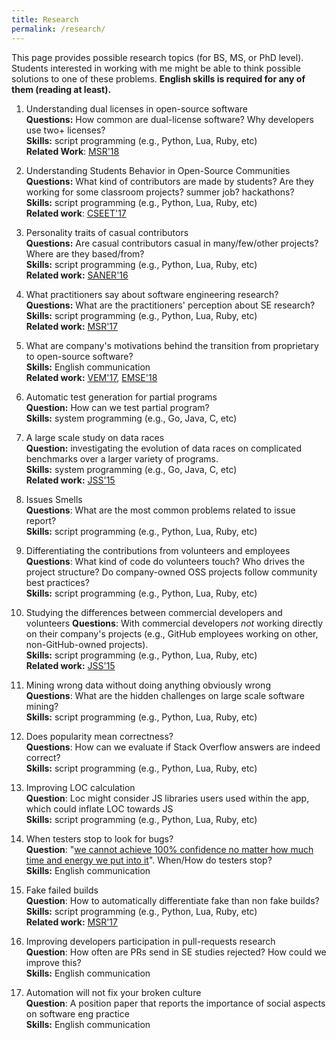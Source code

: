 ```yaml
---
title: Research
permalink: /research/
---
```


This page provides possible research topics (for BS, MS, or PhD level). Students interested in working with me might be able to think possible solutions to one of these problems. **English skills is required for any of them (reading at least).**

1. Understanding dual licenses in open-source software<br>
**Questions:** How common are dual-license software? Why developers use two+ licenses? <br>
**Skills:** script programming (e.g., Python, Lua, Ruby, etc)<br>
**Related Work**: [MSR'18](http://gustavopinto.github.io/lost+found/msr2018b.pdf)

1. Understanding Students Behavior in Open-Source Communities<br>
**Questions:** What kind of contributors are made by students? Are they working for some classroom projects? summer job? hackathons?<br>
**Skills:** script programming (e.g., Python, Lua, Ruby, etc)<br>
**Related work**: [CSEET'17](http://gustavopinto.github.io/lost+found/cseet2017.pdf)

3. Personality traits of casual contributors<br>
**Questions:** Are casual contributors casual in many/few/other projects? Where are they based/from?<br>
**Skills:** script programming (e.g., Python, Lua, Ruby, etc)<br>
**Related work:** [SANER'16](http://gustavopinto.github.io/lost+found/saner2016.pdf)

1. What practitioners say about software engineering research?<br>
**Questions:** What are the practitioners' perception about SE research?<br>
**Skills:** script programming (e.g., Python, Lua, Ruby, etc)<br>
**Related work:** [MSR'17](http://gustavopinto.github.io/lost+found/msr2017a.pdf)

1. What are company's motivations behind the transition from proprietary to open-source software?<br>
**Skills:** English communication<br>
**Related work:** [VEM'17](http://gustavopinto.github.io/lost+found/vem2017.pdf), [EMSE'18](http://gustavopinto.github.io/lost+found/ese2018.pdf)

1. Automatic test generation for partial programs<br>
**Question:** How can we test partial program?<br>
**Skills:** system programming (e.g., Go, Java, C, etc)<br>

1. A large scale study on data races<br>
**Question:** investigating the evolution of data races on complicated benchmarks over a larger variety of programs.<br>
**Skills:** system programming (e.g., Go, Java, C, etc)<br>
**Related work:** [JSS'15](http://gustavopinto.github.io/lost+found/jss_2015.pdf)

1. Issues Smells<br>
**Questions**: What are the most common problems related to issue report?<br>
**Skills:** script programming (e.g., Python, Lua, Ruby, etc)<br>

1. Differentiating the contributions from volunteers and employees<br>
**Questions**: What kind of code do volunteers touch? Who drives the project structure? Do company-owned OSS projects follow community best practices?<br>
**Skills:** script programming (e.g., Python, Lua, Ruby, etc)<br>

1. Studying the differences between commercial developers and volunteers
**Questions**: With commercial developers *not* working directly on their company's projects (e.g., GitHub employees working on other, non-GitHub-owned projects).<br>
**Skills:** script programming (e.g., Python, Lua, Ruby, etc)<br>
**Related work:** [JSS'15](http://gustavopinto.github.io/lost+found/chase2018.pdf)

1. Mining wrong data without doing anything obviously wrong<br>
**Questions**: What are the hidden challenges on large scale software mining?<br>
**Skills:** script programming (e.g., Python, Lua, Ruby, etc)<br>

1. Does popularity mean correctness?<br>
**Questions**: How can we evaluate if Stack Overflow answers are indeed correct?<br>
**Skills:** script programming (e.g., Python, Lua, Ruby, etc)<br>

1. Improving LOC calculation<br>
**Question**: Loc might consider JS libraries users used within the app, which could inflate LOC towards JS<br>
**Skills:** script programming (e.g., Python, Lua, Ruby, etc)<br>

1. When testers stop to look for bugs?<br>
**Question**: "[we cannot achieve 100% confidence no matter how much time and energy we put into it](https://cacm.acm.org/blogs/blog-cacm/228226-the-goal-of-software-testing/fulltext)". When/How do testers stop?<br>
**Skills:** English communication<br>

1. Fake failed builds<br>
**Question**: How to automatically differentiate fake than non fake builds?<br>
**Skills:** script programming (e.g., Python, Lua, Ruby, etc)<br>
**Related work:** [MSR'17](http://gustavopinto.github.io/lost+found/msr2017b.pdf)

1. Improving developers participation in pull-requests research<br>
**Question**: How often are PRs send in SE studies rejected? How could we improve this?<br>
**Skills:** English communication<br>

1. Automation will not fix your broken culture<br>
**Question**: A position paper that reports the importance of social aspects on software eng practice<br>
**Skills:** English communication<br>


<!-- 1. Naming the pain on sci software development<br>
**Questions**: What are the key pain point that the sci software community has, when developing software?<br>
**Skills:** English communication<br>
**Related work:** [SANER'18](http://gustavopinto.github.io/lost+found/saner-rene2018.pdf)-->
